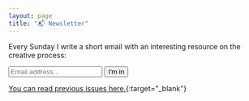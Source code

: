 ```yaml
---
layout: page
title: "📬 Newsletter"
---
```


Every Sunday I write a short email with an interesting resource on the creative process:

<div id="revue-embed">
    <form action="https://www.getrevue.co/profile/bromanblog/add_subscriber" method="post" id="revue-form" name="revue-form"  target="_blank">
        <input class="revue-form-field" placeholder="Email address..." type="email" name="member[email]" id="member_email">
        <input type="submit" value="I'm in" name="member[subscribe]" id="member_submit">
    </form>
</div>

[You can read previous issues here.](https://www.getrevue.co/profile/bromanblog){:target="_blank"}
